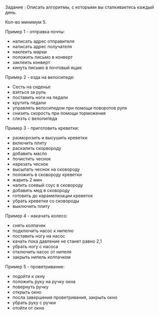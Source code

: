 Задание : Описать алгоритмы, с которыми вы сталкиваетесь каждый день.

Кол-во минимум 5.

Пример 1 - отправка  почты:
- написать адрес отправителя
- написать адрес получателя
- наклеить марки
- положить письмо в конверт
- заклеить конверт
- кинуть письмо в почтовый ящик


Пример 2 - езда на велосипеде:
- Сесть на сиденье
- взяться за руль
- поставить ноги на педали
- крутить педали
- управлять велосипедом при помощи поворотов руля
- снизить скорость при помощи торможения
- слезть с велопипеда

Пример 3 - приготовить креветки:
- разморозить и высушить креветки
- включить плиту
- раскалить скорвороду
- добавить масло
- почистить чеснок
- нарезать чеснок
- высыпать чеснок на сковороду
- положить в сковороду креветки
- жарить 2 мин
- налить соевый соус в сковороду
- добавить мед в сковороду
- готовить до карамелизации креветок
- убрать креветки со сковороды
- выключить плиту

Пример 4 - накачать колесо:
- снять колпачек
- подключить насос к нипелю
- поставить ногу на насос
- качать пока давление не станет равно 2,1
- убрать ногу с насоса
- отключить насос от нипеля
- закрыть нипель колпачком

Пример 5 - проветривание:
- подойти к окну
- положить руку на ручку окна
- повернуть ручку
- открыть окно
- посла завершения проветривания, закрыть окно
- убрать руку с ручки
- отойти от окна

